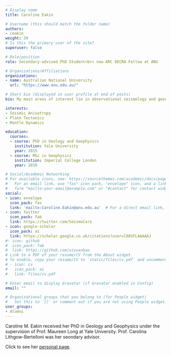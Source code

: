 ```yaml
---
# Display name
title: Caroline Eakin

# Username (this should match the folder name)
authors:
- ceakin
weight: 39
# Is this the primary user of the site?
superuser: false

# Role/position
role: Secondary-advised PhD Student<br> now ARC DECRA Fellow at ANU 

# Organizations/Affiliations
organizations:
- name: Australian National University
  url: "https://www.anu.edu.au/"

# Short bio (displayed in user profile at end of posts)
bio: My main areas of interest lie in observational seismology and geodynamics, and particularly in combining them to investigate plate tectonic processes. 

interests:
- Seismic Anisotropy
- Plate Tectonics
- Mantle Dynamics

education:
  courses:
  - course: PhD in Geology and Geophysics
    institution: Yale University
    year: 2015
  - course: MSc in Geophysics
    institution: Imperial College London
    year: 2010

# Social/Academic Networking
# For available icons, see: https://sourcethemes.com/academic/docs/page-builder/#icons
#   For an email link, use "fas" icon pack, "envelope" icon, and a link in the
#   form "mailto:your-email@example.com" or "#contact" for contact widget.
social:
- icon: envelope
  icon_pack: fas
  link: 'mailto:Caroline.Eakin@anu.edu.au'  # For a direct email link, use "mailto:test@example.org".
- icon: twitter
  icon_pack: fab
  link: https://twitter.com/SeismoCaro
- icon: google-scholar
  icon_pack: ai
  link: https://scholar.google.co.uk/citations?user=l08SFLAAAAAJ
#- icon: github
#  icon_pack: fab
#  link: https://github.com/xiyuanbao
# Link to a PDF of your resume/CV from the About widget.
# To enable, copy your resume/CV to `static/files/cv.pdf` and uncomment the lines below.
# - icon: cv
#   icon_pack: ai
#   link: files/cv.pdf

# Enter email to display Gravatar (if Gravatar enabled in Config)
email: ""

# Organizational groups that you belong to (for People widget)
#   Set this to `[]` or comment out if you are not using People widget.
user_groups:
- Alumni
---
```


Caroline M. Eakin received her PhD in Geology and Geophysics under the supervision of Prof. Maureen Long at Yale University. Prof. Carolina Lithgow-Bertelloni was her seondary advisor.

Click to see her [personal page](http://rses.anu.edu.au/people/academics/dr-caroline-m-eakin#acton-tabs-link--tabs-person_tabs-middle-1). 

